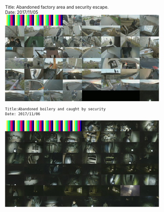 Title: Abandoned factory area and security escape.  
Date: 2017/11/05
![Preview](stream_preview/2017-11-05.jpg)

````
Title:Abandoned boilery and caught by security
Date: 2017/11/06
````
![Preview](stream_preview/2017-11-06.jpg)